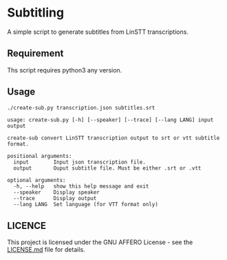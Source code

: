 # Subtitling

A simple script to generate subtitles from LinSTT transcriptions.

## Requirement
Ths script requires python3 any version.

## Usage

```bash
./create-sub.py transcription.json subtitles.srt
```

```
usage: create-sub.py [-h] [--speaker] [--trace] [--lang LANG] input output

create-sub convert LinSTT transcription output to srt or vtt subtitle format.

positional arguments:
  input        Input json transcription file.
  output       Ouput subtitle file. Must be either .srt or .vtt

optional arguments:
  -h, --help   show this help message and exit
  --speaker    Display speaker
  --trace      Display output
  --lang LANG  Set language (for VTT format only)

```

## LICENCE
This project is licensed under the GNU AFFERO License - see the [LICENSE.md](LICENSE.md) file for details.